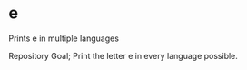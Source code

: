e
=

Prints e in multiple languages

Repository Goal; Print the letter e in every language possible.
